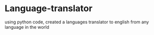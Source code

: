 # Language-translator
using python code, created a languages translator to english from any language in the world
